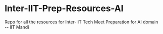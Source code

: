 # Inter-IIT-Prep-Resources-AI
Repo for all the resources for Inter-IIT Tech Meet Preparation for AI domain -- IIT Mandi
